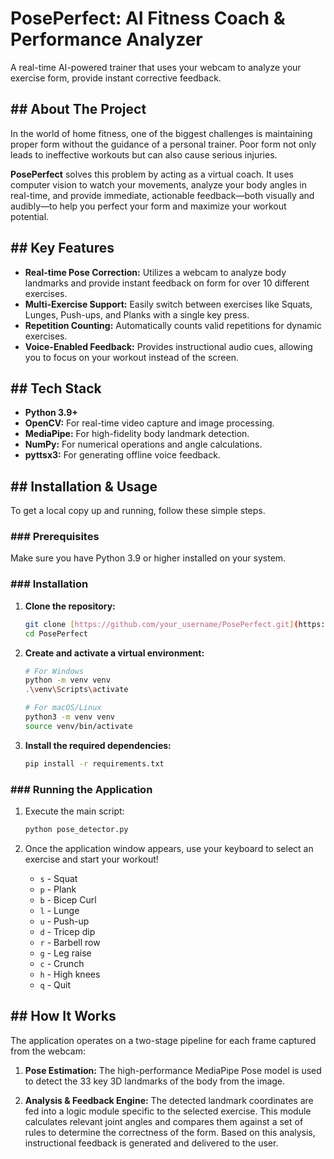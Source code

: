 # PosePerfect: AI Fitness Coach & Performance Analyzer

A real-time AI-powered trainer that uses your webcam to analyze your exercise form, provide instant corrective feedback.

## ## About The Project

In the world of home fitness, one of the biggest challenges is maintaining proper form without the guidance of a personal trainer. Poor form not only leads to ineffective workouts but can also cause serious injuries.

**PosePerfect** solves this problem by acting as a virtual coach. It uses computer vision to watch your movements, analyze your body angles in real-time, and provide immediate, actionable feedback—both visually and audibly—to help you perfect your form and maximize your workout potential.


## ## Key Features

* **Real-time Pose Correction:** Utilizes a webcam to analyze body landmarks and provide instant feedback on form for over 10 different exercises.
* **Multi-Exercise Support:** Easily switch between exercises like Squats, Lunges, Push-ups, and Planks with a single key press.
* **Repetition Counting:** Automatically counts valid repetitions for dynamic exercises.
* **Voice-Enabled Feedback:** Provides instructional audio cues, allowing you to focus on your workout instead of the screen.

## ## Tech Stack

* **Python 3.9+**
* **OpenCV:** For real-time video capture and image processing.
* **MediaPipe:** For high-fidelity body landmark detection.
* **NumPy:** For numerical operations and angle calculations.
* **pyttsx3:** For generating offline voice feedback.

## ## Installation & Usage

To get a local copy up and running, follow these simple steps.

### ### Prerequisites

Make sure you have Python 3.9 or higher installed on your system.

### ### Installation

1.  **Clone the repository:**
    ```sh
    git clone [https://github.com/your_username/PosePerfect.git](https://github.com/your_username/PosePerfect.git)
    cd PosePerfect
    ```

2.  **Create and activate a virtual environment:**
    ```sh
    # For Windows
    python -m venv venv
    .\venv\Scripts\activate

    # For macOS/Linux
    python3 -m venv venv
    source venv/bin/activate
    ```

3.  **Install the required dependencies:**
    ```sh
    pip install -r requirements.txt
    ```

### ### Running the Application

1.  Execute the main script:
    ```sh
    python pose_detector.py
    ```

2.  Once the application window appears, use your keyboard to select an exercise and start your workout!

    * `s` - Squat
    * `p` - Plank
    * `b` - Bicep Curl
    * `l` - Lunge
    * `u` - Push-up
    * `d` - Tricep dip
    * `r` - Barbell row
    * `g` - Leg raise
    * `c` - Crunch
    * `h` - High knees
    * `q` - Quit


## ## How It Works

The application operates on a two-stage pipeline for each frame captured from the webcam:

1.  **Pose Estimation:** The high-performance MediaPipe Pose model is used to detect the 33 key 3D landmarks of the body from the image.

2.  **Analysis & Feedback Engine:** The detected landmark coordinates are fed into a logic module specific to the selected exercise. This module calculates relevant joint angles and compares them against a set of rules to determine the correctness of the form. Based on this analysis, instructional feedback is generated and delivered to the user.
